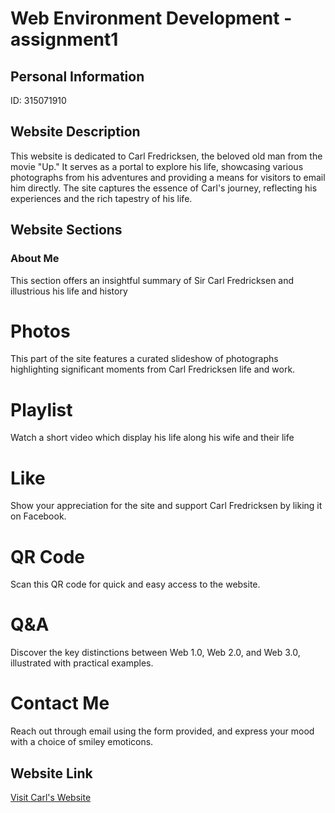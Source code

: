 # Web Environment Development - assignment1

## Personal Information

ID: 315071910

## Website Description

This website is dedicated to Carl Fredricksen, the beloved old man from the movie "Up." It serves as a portal to explore his life, showcasing various photographs from his adventures and providing a means for visitors to email him directly. The site captures the essence of Carl's journey, reflecting his experiences and the rich tapestry of his life.

## Website Sections
### About Me
This section offers an insightful summary of Sir Carl Fredricksen and illustrious his life and history
# Photos
This part of the site features a curated slideshow of photographs highlighting significant moments from Carl Fredricksen life and work.

# Playlist
Watch a short video which display his life along his wife and their life
# Like
Show your appreciation for the site and support Carl Fredricksen by liking it on Facebook.

# QR Code
Scan this QR code for quick and easy access to the website.

# Q&A
Discover the key distinctions between Web 1.0, Web 2.0, and Web 3.0, illustrated with practical examples.

# Contact Me
Reach out through email using the form provided, and express your mood with a choice of smiley emoticons.


## Website Link

[Visit Carl's Website](https://wed-2023.github.io/315071910/)
